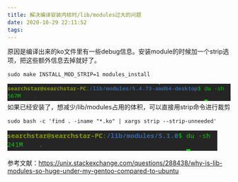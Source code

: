 ```yaml
---
title: 解决编译安装内核时/lib/modules过大的问题
date: 2020-10-29 22:11:52
tags:
---
```


原因是编译出来的ko文件里有一些debug信息。安装module的时候加一个strip选项，把这些额外信息去掉就好了。
```shell
sudo make INSTALL_MOD_STRIP=1 modules_install
```
![在这里插入图片描述](解决编译安装内核时-lib-modules过大的问题/20201029221048442.png#pic_center)
如果已经安装了，想减少/lib/modules占用的体积，可以直接用strip命令进行裁剪
```shell
sudo bash -c 'find . -iname "*.ko" | xargs strip --strip-unneeded'
```
![在这里插入图片描述](解决编译安装内核时-lib-modules过大的问题/20201030132717273.png#pic_center)

参考文献：<https://unix.stackexchange.com/questions/288438/why-is-lib-modules-so-huge-under-my-gentoo-compared-to-ubuntu>

